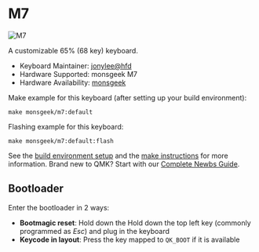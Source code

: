 # M7
![M7](https://github.com/jonylee1986/qmk_firmware_master/assets/108282809/b9d54e20-7691-489b-903b-c3e40744e583)

A customizable 65% (68 key) keyboard.

* Keyboard Maintainer: [jonylee@hfd](https://github.com/jonylee1986)
* Hardware Supported: monsgeek M7
* Hardware Availability: [monsgeek](https://www.monsgeek.com)

Make example for this keyboard (after setting up your build environment):

    make monsgeek/m7:default

Flashing example for this keyboard:

    make monsgeek/m7:default:flash
    
See the [build environment setup](https://docs.qmk.fm/#/getting_started_build_tools) and the [make instructions](https://docs.qmk.fm/#/getting_started_make_guide) for more information. Brand new to QMK? Start with our [Complete Newbs Guide](https://docs.qmk.fm/#/newbs).

## Bootloader

Enter the bootloader in 2 ways:

* **Bootmagic reset**: Hold down the Hold down the top left key (commonly programmed as *Esc*) and plug in the keyboard
* **Keycode in layout**: Press the key mapped to `QK_BOOT` if it is available
